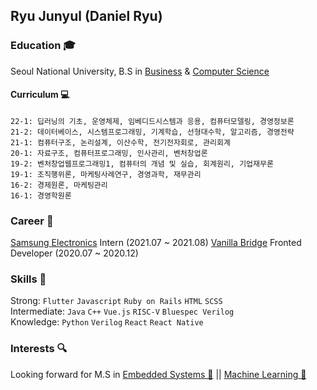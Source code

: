 ## Ryu Junyul (Daniel Ryu)

### Education 🎓 
Seoul National University, B.S in [Business](https://cba.snu.ac.kr/) & [Computer Science](https://cse.snu.ac.kr/)

#### Curriculum 💻
```
22-1: 딥러닝의 기초, 운영체제, 임베디드시스템과 응용, 컴퓨터모델링, 경영정보론
21-2: 데이터베이스, 시스템프로그래밍, 기계학습, 선형대수학, 알고리즘, 경영전략
21-1: 컴퓨터구조, 논리설계, 이산수학, 전기전자회로, 관리회계
20-1: 자료구조, 컴퓨터프로그래밍, 인사관리, 벤처창업론
19-2: 벤처창업웹프로그래밍1, 컴퓨터의 개념 및 실습, 회계원리, 기업재무론
19-1: 조직행위론, 마케팅사례연구, 경영과학, 재무관리
16-2: 경제원론, 마케팅관리
16-1: 경영학원론
```

### Career 🚀
[Samsung Electronics](https://www.samsung.com/sec/) Intern (2021.07 ~ 2021.08)
[Vanilla Bridge](https://apps.apple.com/kr/app/%EB%B0%94%EB%8B%90%EB%9D%BC%EB%B8%8C%EB%A6%BF%EC%A7%80/id1219876826) Fronted Developer (2020.07 ~ 2020.12)

### Skills 🔪
Strong: ```Flutter``` ```Javascript``` ```Ruby on Rails``` ```HTML``` ```SCSS```<br/>
Intermediate: ```Java``` ```C++``` ```Vue.js``` ```RISC-V``` ```Bluespec Verilog``` <br/>
Knowledge: ```Python``` ```Verilog``` ```React``` ```React Native``` <br/>

### Interests 🔍
Looking forward for M.S in [Embedded Systems 📀](https://cse.snu.ac.kr/lab/%EC%8B%A4%EC%8B%9C%EA%B0%84-%EC%9C%A0%EB%B9%84%EC%BF%BC%ED%84%B0%EC%8A%A4-%EC%8B%9C%EC%8A%A4%ED%85%9C-%EC%97%B0%EA%B5%AC%EC%8B%A4) || [Machine Learning 🤖](http://mllab.snu.ac.kr/)
